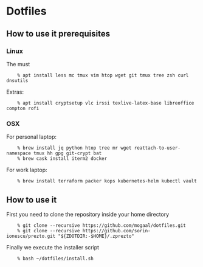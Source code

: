 # Dotfiles

## How to use it prerequisites

### Linux

The must 

```
    % apt install less mc tmux vim htop wget git tmux tree zsh curl dnsutils
```

Extras:

```
    % apt install cryptsetup vlc irssi texlive-latex-base libreoffice compton rofi
```

### OSX

For personal laptop:

```
    % brew install jq python htop tree mr wget reattach-to-user-namespace tmux hh gpg git-crypt bat 
    % brew cask install iterm2 docker
```

For work laptop:

```
    % brew install terraform packer kops kubernetes-helm kubectl vault
```

## How to use it

First you need to clone the repository inside your home directory 

```
    % git clone --recursive https://github.com/mogaal/dotfiles.git
    % git clone --recursive https://github.com/sorin-ionescu/prezto.git "${ZDOTDIR:-$HOME}/.zprezto"
```

Finally we execute the installer script

```
    % bash ~/dotfiles/install.sh
```
